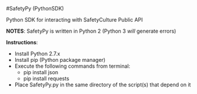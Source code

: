 #SafetyPy (PythonSDK)

Python SDK for interacting with SafetyCulture Public API

**NOTES**:
SafetyPy is written in Python 2 (Python 3 *will* generate errors)


**Instructions**:
 * Install Python 2.7.x
 * Install pip (Python package manager)
 * Execute the following commands from terminal:
     * pip install json
     * pip install requests
 * Place SafetyPy.py in the same directory of the script(s) that depend on it
